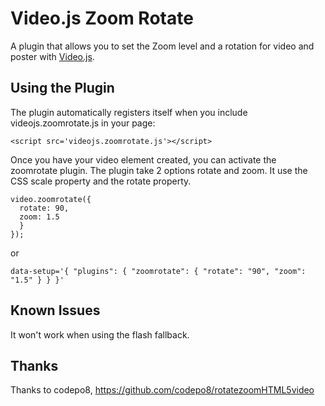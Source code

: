 Video.js Zoom Rotate
=======================
A plugin that allows you to set the Zoom level and a rotation for video and poster with [Video.js](https://github.com/videojs/video.js/).

Using the Plugin
----------------
The plugin automatically registers itself when you include videojs.zoomrotate.js in your page:

    <script src='videojs.zoomrotate.js'></script>

Once you have your video element created, you can activate the zoomrotate plugin.
The plugin take 2 options rotate and zoom.
It use the CSS scale property and the rotate property.

    video.zoomrotate({
      rotate: 90,
      zoom: 1.5
      }
    });

or

    data-setup='{ "plugins": { "zoomrotate": { "rotate": "90", "zoom": "1.5" } } }'

Known Issues
------------
It won't work when using the flash fallback.

Thanks
------------
Thanks to codepo8, https://github.com/codepo8/rotatezoomHTML5video
